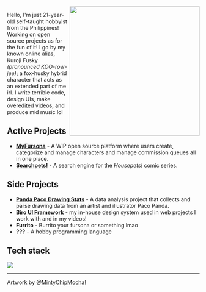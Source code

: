 <div>
  <img width="340" align="right" src="https://res.cloudinary.com/kuroji-fusky-s3/image/upload/fursonas/comms/MintyChipMocha_orig.png">
</div>

Hello, I'm just 21-year-old self-taught hobbyist from the Philippines! Working on open source projects as for the fun of it! I go by my known online alias, Kuroji Fusky *(pronounced KOO-row-jee)*; a fox-husky hybrid character that acts as an extended part of me irl. I write terrible code, design UIs, make overedited videos, and produce mid music lol

## Active Projects

- **[MyFursona][mf]** - A WIP open source platform where users create, categorize and manage characters and manage commission queues all in one place.
- **[Searchpets!][sp]** - A search engine for the *Housepets!* comic series.

## Side Projects

- **[Panda Paco Drawing Stats][paco]** - A data analysis project that collects and parse drawing data from an artist and illustrator Paco Panda.
- **[Biro UI Framework][bui]** - my in-house design system used in web projects I work with and in my videos!
- **Furrito** - Burrito your fursona or something lmao
- **???** - A hobby programming language

## Tech stack
![](https://skillicons.dev/icons?i=sass,js,ts,py,powershell,bash,tailwind,vue,nuxt,astro,vercel,supabase&perline=6)

----

Artwork by [@MintyChipMocha][mcm]!
<!--Projects-->
[mf]: https://github.com/MyFursona-Project/MyFursona
[sp]: https://github.com/openfurs/searchpets
[paco]: https://github.com/kuroji-fusky/pacopanda-drawing-stats
[bui]: https://github.com/biro-ui
<!-- others -->
[mcm]: https://www.youtube.com/@MintyChipMocha
